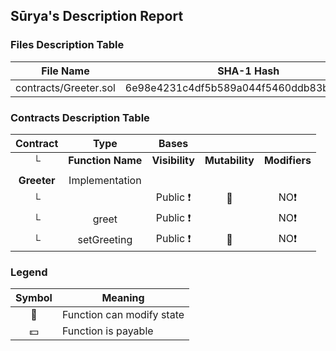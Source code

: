 ## Sūrya's Description Report

### Files Description Table


|  File Name  |  SHA-1 Hash  |
|-------------|--------------|
| contracts/Greeter.sol | 6e98e4231c4df5b589a044f5460ddb83b38aedc8 |


### Contracts Description Table


|  Contract  |         Type        |       Bases      |                  |                 |
|:----------:|:-------------------:|:----------------:|:----------------:|:---------------:|
|     └      |  **Function Name**  |  **Visibility**  |  **Mutability**  |  **Modifiers**  |
||||||
| **Greeter** | Implementation |  |||
| └ | <Constructor> | Public ❗️ | 🛑  |NO❗️ |
| └ | greet | Public ❗️ |   |NO❗️ |
| └ | setGreeting | Public ❗️ | 🛑  |NO❗️ |


### Legend

|  Symbol  |  Meaning  |
|:--------:|-----------|
|    🛑    | Function can modify state |
|    💵    | Function is payable |
